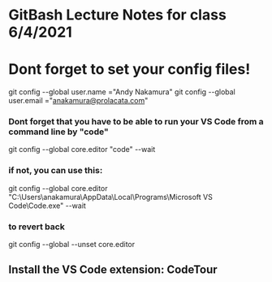 # GitBash Lecture Notes for class 6/4/2021

# Dont forget to set your config files!
git config --global user.name ="Andy Nakamura"
git config --global user.email ="anakamura@prolacata.com"

### Dont forget that you have to be able to run your VS Code from a command line by "code"
git config --global core.editor "code" --wait
### if not, you can use this:
git config --global core.editor "C:\Users\anakamura\AppData\Local\Programs\Microsoft VS Code\Code.exe" --wait

### to revert back
git config --global --unset core.editor

## Install the VS Code extension:  CodeTour
